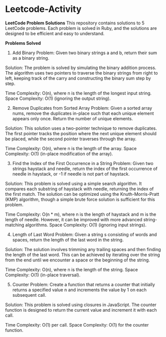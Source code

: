 # Leetcode-Activity

**LeetCode Problem Solutions**
This repository contains solutions to 5 LeetCode problems. Each problem is solved in Ruby, and the solutions are designed to be efficient and easy to understand.

**Problems Solved**
1. Add Binary
Problem: Given two binary strings a and b, return their sum as a binary string.

Solution: The problem is solved by simulating the binary addition process. The algorithm uses two pointers to traverse the binary strings from right to left, keeping track of the carry and constructing the binary sum step by step.

Time Complexity: O(n), where n is the length of the longest input string. Space Complexity: O(1) (ignoring the output string).

2. Remove Duplicates from Sorted Array
Problem: Given a sorted array nums, remove the duplicates in-place such that each unique element appears only once. Return the number of unique elements.

Solution: This solution uses a two-pointer technique to remove duplicates. The first pointer tracks the position where the next unique element should be placed, while the second pointer traverses through the array.

Time Complexity: O(n), where n is the length of the array. Space Complexity: O(1) (in-place modification of the array).

3. Find the Index of the First Occurrence in a String
Problem: Given two strings haystack and needle, return the index of the first occurrence of needle in haystack, or -1 if needle is not part of haystack.

Solution: This problem is solved using a simple search algorithm. It compares each substring of haystack with needle, returning the index of the first match. The solution can be optimized using the Knuth-Morris-Pratt (KMP) algorithm, though a simple brute force solution is sufficient for this problem.

Time Complexity: O(n * m), where n is the length of haystack and m is the length of needle. However, it can be improved with more advanced string-matching algorithms. Space Complexity: O(1) (ignoring input strings).

4. Length of Last Word
Problem: Given a string s consisting of words and spaces, return the length of the last word in the string.

Solution: The solution involves trimming any trailing spaces and then finding the length of the last word. This can be achieved by iterating over the string from the end until we encounter a space or the beginning of the string.

Time Complexity: O(n), where n is the length of the string. Space Complexity: O(1) (in-place traversal).

5. Counter
Problem: Create a function that returns a counter that initially returns a specified value n and increments the value by 1 on each subsequent call.

Solution: This problem is solved using closures in JavaScript. The counter function is designed to return the current value and increment it with each call.

Time Complexity: O(1) per call. Space Complexity: O(1) for the counter function.
